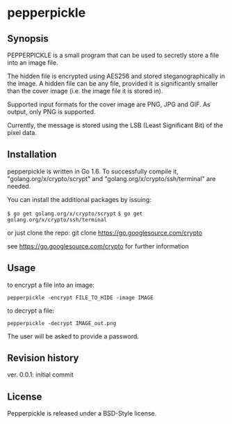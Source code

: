 # pepperpickle

## Synopsis

PEPPERPICKLE is a small program that can be used to secretly store a file into an image file.

The hidden file is encrypted using AES256 and stored steganographically in the image. A hidden file can be any file, provided it is significantly smaller than the cover image (i.e. the image file it is stored in).

Supported input formats for the cover image are PNG, JPG and GIF. As output, only PNG is supported.

Currently, the message is stored using the LSB (Least Significant Bit) of the pixel data.

## Installation

pepperpickle is written in Go 1.6. To successfully compile it, "golang.org/x/crypto/scrypt" and "golang.org/x/crypto/ssh/terminal" are needed.

You can install the additional packages by issuing:

```$ go get golang.org/x/crypto/scrypt```
```$ go get golang.org/x/crypto/ssh/terminal```

or just clone the repo:
git clone https://go.googlesource.com/crypto

see https://go.googlesource.com/crypto for further information



## Usage

to encrypt a file into an image:

```pepperpickle -encrypt FILE_TO_HIDE -image IMAGE```



to decrypt a file:

```pepperpickle -decrypt IMAGE_out.png```

The user will be asked to provide a password.

## Revision history

ver. 0.0.1: initial commit

## License

Pepperpickle is released under a BSD-Style license.
